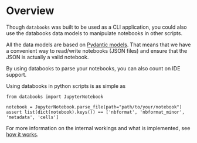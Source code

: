 # Overview

Though `databooks` was built to be used as a CLI application, you could also use the
databooks data models to manipulate notebooks in other scripts.

All the data models are based on [Pydantic models](https://pydantic-docs.helpmanual.io/usage/models/).
That means that we have a convenient way to read/write notebooks (JSON files) and ensure
that the JSON is actually a valid notebook.

By using databooks to parse your notebooks, you can also count on IDE support.

Using databooks in python scripts is as simple as

```python3
from databooks import JupyterNotebook

notebook = JupyterNotebook.parse_file(path="path/to/your/notebook")
assert list(dict(notebook).keys()) == ['nbformat', 'nbformat_minor', 'metadata', 'cells']
```

For more information on the internal workings and what is implemented, see [how it works]().
